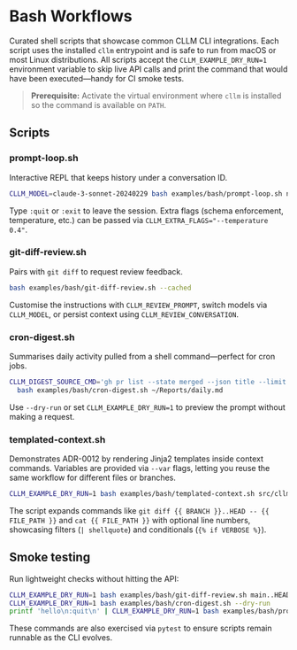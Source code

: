 # Bash Workflows

Curated shell scripts that showcase common CLLM CLI integrations. Each script uses the installed `cllm` entrypoint and is safe to run from macOS or most Linux distributions. All scripts accept the `CLLM_EXAMPLE_DRY_RUN=1` environment variable to skip live API calls and print the command that would have been executed—handy for CI smoke tests.

> **Prerequisite:** Activate the virtual environment where `cllm` is installed so the command is available on `PATH`.

## Scripts

### prompt-loop.sh

Interactive REPL that keeps history under a conversation ID.

```bash
CLLM_MODEL=claude-3-sonnet-20240229 bash examples/bash/prompt-loop.sh notebook
```

Type `:quit` or `:exit` to leave the session. Extra flags (schema enforcement, temperature, etc.) can be passed via `CLLM_EXTRA_FLAGS="--temperature 0.4"`.

### git-diff-review.sh

Pairs with `git diff` to request review feedback.

```bash
bash examples/bash/git-diff-review.sh --cached
```

Customise the instructions with `CLLM_REVIEW_PROMPT`, switch models via `CLLM_MODEL`, or persist context using `CLLM_REVIEW_CONVERSATION`.

### cron-digest.sh

Summarises daily activity pulled from a shell command—perfect for cron jobs.

```bash
CLLM_DIGEST_SOURCE_CMD='gh pr list --state merged --json title --limit 10 | jq -r ".[] | \"- \" + .title"' \
  bash examples/bash/cron-digest.sh ~/Reports/daily.md
```

Use `--dry-run` or set `CLLM_EXAMPLE_DRY_RUN=1` to preview the prompt without making a request.

### templated-context.sh

Demonstrates ADR-0012 by rendering Jinja2 templates inside context commands. Variables are provided via `--var` flags, letting you reuse the same workflow for different files or branches.

```bash
CLLM_EXAMPLE_DRY_RUN=1 bash examples/bash/templated-context.sh src/cllm/cli.py --branch main --verbose
```

The script expands commands like `git diff {{ BRANCH }}..HEAD -- {{ FILE_PATH }}` and `cat {{ FILE_PATH }}` with optional line numbers, showcasing filters (`| shellquote`) and conditionals (`{% if VERBOSE %}`).

## Smoke testing

Run lightweight checks without hitting the API:

```bash
CLLM_EXAMPLE_DRY_RUN=1 bash examples/bash/git-diff-review.sh main..HEAD
CLLM_EXAMPLE_DRY_RUN=1 bash examples/bash/cron-digest.sh --dry-run
printf 'hello\n:quit\n' | CLLM_EXAMPLE_DRY_RUN=1 bash examples/bash/prompt-loop.sh demo
```

These commands are also exercised via `pytest` to ensure scripts remain runnable as the CLI evolves.
